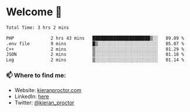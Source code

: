 # Welcome 🦘

<!--START_SECTION:waka-->

```txt
Total Time: 3 hrs 2 mins

PHP              2 hrs 43 mins   ██████████████████████▒░░   89.89 %
.env file        9 mins          █▒░░░░░░░░░░░░░░░░░░░░░░░   05.07 %
C++              2 mins          ▒░░░░░░░░░░░░░░░░░░░░░░░░   01.29 %
JSON             2 mins          ▒░░░░░░░░░░░░░░░░░░░░░░░░   01.18 %
Log              2 mins          ▒░░░░░░░░░░░░░░░░░░░░░░░░   01.14 %
```

<!--END_SECTION:waka-->

### 📫 Where to find me:

-   Website: [kieranproctor.com](https://kieranproctor.com/)
-   LinkedIn: [here](https://www.linkedin.com/in/kieran-proctor-086b5a159/)
-   Twitter: [@kieran_proctor](https://twitter.com/kieran_proctor)
